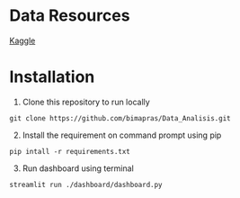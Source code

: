 # Data Resources
[Kaggle](https://www.kaggle.com/datasets/lakshmi25npathi/bike-sharing-dataset)

# Installation
1. Clone this repository to run locally
```
git clone https://github.com/bimapras/Data_Analisis.git
```
2. Install the requirement on command prompt using pip
```
pip intall -r requirements.txt
```   
3. Run dashboard using terminal
```
streamlit run ./dashboard/dashboard.py
```
